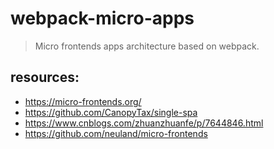 # webpack-micro-apps
> Micro frontends apps architecture based on webpack.


## resources:
- https://micro-frontends.org/
- https://github.com/CanopyTax/single-spa
- https://www.cnblogs.com/zhuanzhuanfe/p/7644846.html
- https://github.com/neuland/micro-frontends